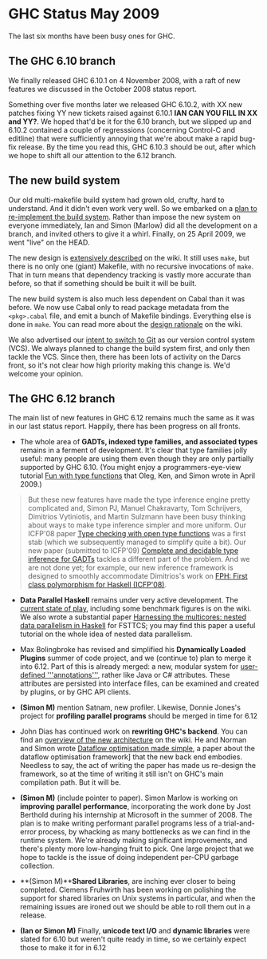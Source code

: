 # GHC Status May 2009


The last six months have been busy ones for GHC.  

## The GHC 6.10 branch


We finally released GHC 6.10.1 on 4 November 2008, with a raft of new
features we discussed in the October 2008 status report.


Something over five months later we released GHC 6.10.2, with XX new
patches fixing YY new tickets raised against 6.10.1 **IAN CAN YOU FILL IN XX and YY?**.  We hoped that'd be
it for the 6.10 branch, but we slipped up and 6.10.2 contained a couple
of regresssions (concerning Control-C and editline) 
that were sufficiently annoying that we're about make
a rapid bug-fix release.  By the time you read this, GHC 6.10.3 should
be out, after which we hope to shift all our attention to the 6.12 branch.

## The new build system


Our old multi-makefile build system had grown old, crufty, hard to 
understand.  And it didn't even work very well.  So we embarked
on a [plan to re-implement the build system](design/build-system).
Rather than impose the new system on everyone immediately, Ian and Simon (Marlow) 
did all the development on a branch, and invited others to give it a whirl.
Finally, on 25 April 2009, we went "live" on the HEAD. 


The new design is [extensively described](building) on the wiki.  It still
uses `make`, but there is no only one (giant) Makefile, with no recursive invocations
of `make`.  That in turn means that dependency tracking is vastly more accurate than before,
so that if something should be built it will be built.


The new build system is also much less dependent on Cabal than it was before.
We now use Cabal only to read package metadata from the `<pkg>.cabal` file, 
and emit a bunch of Makefile bindings.  Everything else is done in `make`.
You can read more about the [design rationale](design/build-system) on the wiki.


We also advertised our [intent to switch to Git](design/version-control-system) as our
version control system (VCS).  We always planned to change the build system first, and only
then tackle the VCS.  Since then, there has been lots of activity on the Darcs front, so
it's not clear how high priority making this change is.  We'd welcome your opinion.

## The GHC 6.12 branch


The main list of new features in GHC 6.12 remains much the same as it was in our last status report.  Happily, there has been progress on all fronts.

- The whole area of **GADTs, indexed type families, and associated types** remains in a ferment of development.  It's clear that type families jolly useful: many people are using them even though they are only partially supported by GHC 6.10. (You might enjoy a programmers-eye-view tutorial [ Fun with type functions](http://research.microsoft.com/~simonpj/papers/assoc-types) that Oleg, Ken, and Simon wrote in April 2009.) 

>
> But these new features have made the type inference engine pretty complicated and, Simon PJ, Manuel Chakravarty, Tom Schrijvers, Dimitrios Vytiniotis, and Martin Sulzmann have been busy thinking about ways to make type inference simpler and more uniform. Our ICFP'08 paper [ Type checking with open type functions](http://research.microsoft.com/~simonpj/papers/assoc-types) was a first stab (which we subsequently managed to simplify quite a bit).  Our new paper (submitted to ICFP'09) [ Complete and decidable type inference for GADTs](http://research.microsoft.com/~simonpj/papers/gadt) tackles a different part of the problem.  And we are not done yet; for example, our new inference framework is designed to smoothly accommodate Dimitrios's work on [ FPH: First class polymorphism for Haskell (ICFP'08)](http://research.microsoft.com/~simonpj/papers/boxy/).   

- **Data Parallel Haskell** remains under very active development. The [current state of play](data-parallel), including some benchmark figures is on the wiki.  We also wrote a substantial paper [ Harnessing the multicores: nested data parallelism in Haskell](http://research.microsoft.com/~simonpj/papers/ndp) for FSTTCS; you may find this paper a useful tutorial on the whole idea of nested data parallelism.

- Max Bolingbroke has revised and simplified his **Dynamically Loaded Plugins** summer of code project, and we (continue to) plan to merge it into 6.12.  Part of this is already merged: a new, modular system for [user-defined '''annotations'''](annotations), rather like Java or C\# attributes.  These attributes are persisted into interface files, can be examined and created by plugins, or by GHC API clients.

- **(Simon M)** mention Satnam, new profiler.  Likewise, Donnie Jones's project for **profiling parallel programs** should be merged in time for 6.12

- John Dias has continued work on **rewriting GHC's backend**.  You can find an [overview of the new architecture](commentary/compiler/new-code-gen-pipeline) on the wiki.  He and Norman and Simon wrote [ Dataflow optimisation made simple](http://research.microsoft.com/~simonpj/papers/c--), a paper about the dataflow optimisation framework\] that the new back end embodies.  Needless to say, the act of writing the paper has made us re-design the framework, so at the time of writing it still isn't on GHC's main compilation path.  But it will be.

- **(Simon M)** (include pointer to paper).  Simon Marlow is working on **improving parallel performance**, incorporating the work done by Jost Berthold during his internship at Microsoft in the summer of 2008.  The plan is to make writing performant parallel programs less of a trial-and-error process, by whacking as many bottlenecks as we can find in the runtime system.   We're already making significant improvements, and there's plenty more low-hanging fruit to pick.  One large project that we hope to tackle is the issue of doing independent per-CPU garbage collection.

- **(Simon M)****Shared Libraries**, are inching ever closer to being completed.  Clemens Fruhwirth has been working on polishing the support for shared libraries on Unix systems in particular, and when the remaining issues are ironed out we should be able to roll them out in a release.

- **(Ian or Simon M)** Finally, **unicode text I/O** and **dynamic libraries** were slated for 6.10 but weren't quite ready in time, so we certainly expect those to make it for in 6.12
